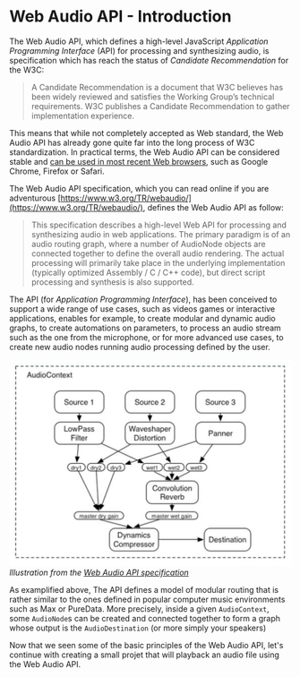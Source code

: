 # Web Audio API - Introduction

<!-- In this article, we will just present some general principles of the Web Audio API. -->
<!-- ## Introduction -->

The Web Audio API, which defines a high-level JavaScript _Application Programming Interface_ (API) for processing and synthesizing audio, is specification which has reach the status of _Candidate Recommendation_ for the W3C:

> A Candidate Recommendation is a document that  W3C believes has been widely reviewed and satisfies the Working Group’s technical requirements. W3C publishes a Candidate Recommendation to gather implementation experience.

This means that while not completely accepted as Web standard, the Web Audio API has already gone quite far into the long process of W3C standardization. In practical terms, the Web Audio API can be considered stable and [can be used in most recent Web browsers](https://caniuse.com/audio-api), such as Google Chrome, Firefox or Safari.

<!-- ## General architecture -->

The Web Audio API specification, which you can read online if you are adventurous [https://www.w3.org/TR/webaudio/](https://www.w3.org/TR/webaudio/), defines the Web Audio API as follow:

> This specification describes a high-level Web API for processing and synthesizing audio in web applications. The primary paradigm is of an audio routing graph, where a number of AudioNode objects are connected together to define the overall audio rendering. The actual processing will primarily take place in the underlying implementation (typically optimized Assembly / C / C++ code), but direct script processing and synthesis is also supported.

The API (for _Application Programming Interface_), has been conceived to support a wide range of use cases, such as videos games or interactive applications, enables for example, to create modular and dynamic audio graphs, to create automations on parameters, to process an audio stream such as the one from the microphone, or for more advanced use cases, to create new audio nodes running audio processing defined by the user.

![audio-graph](../assets/web-audio-api-introduction/audio-graph.png)
*Illustration from the [Web Audio API specification]((https://www.w3.org/TR/webaudio/))*

As examplified above, The API defines a model of modular routing that is rather similar to the ones defined in popular computer music environments such as Max or PureData. More precisely, inside a given `AudioContext`, some `AudioNode`s can be created and connected together to form a graph whose output is the `AudioDestination` (or more simply your speakers)

<!-- ## Hands-on -->

Now that we seen some of the basic principles of the Web Audio API, let's continue with creating a small projet that will playback an audio file using the Web Audio API.
